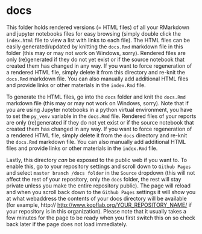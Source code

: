 # docs

This folder holds rendered versions (= HTML files) of all your RMarkdown and jupyter notebooks files for easy browsing (simply double click the `index.html` file to view a list with links to each file). The HTML files can be easily generated/updated by knitting the `docs.Rmd` markdown file in this folder (this may or may not work on Windows, sorry). Rendered files are only (re)generated if they do not yet exist or if the source notebook that created them has changed in any way. If you want to force regeneration of a rendered HTML file, simply delete it from this directory and re-knit the `docs.Rmd` markdown file. You can also manually add additional HTML files and provide links or other materials in the `index.Rmd` file. 

To generate the HTML files, go into the `docs` folder and knit the `docs.Rmd` markdown file (this may or may not work on Windows, sorry). Note that if you are using Jupyter notebooks in a python virtual environment, you have to set the `py_venv` variable in the `docs.Rmd` file. Rendered files of your reports are only (re)generated if they do not yet exist or if the source notebook that created them has changed in any way. If you want to force regeneration of a rendered HTML file, simply delete it from the `docs` directory and re-knit the `docs.Rmd` markdown file. You can also manually add additional HTML files and provide links or other materials in the `index.Rmd` file. 

Lastly, this directory *can* be exposed to the public web if you want to. To enable this, go to your repository settings and scroll down to `Github Pages` and select `master branch /docs folder` in the `Source` dropdown (this will not affect the rest of your repository, only the `docs` folder, the rest will stay private unless you make the entire repository public). The page will reload and when you scroll back down to the `Github Pages` settings it will show you at what webaddress the contents of your docs directory will be available (for example, http:// http://www.kopflab.org/YOUR_REPOSITORY_NAME/ if your repository is in this organization). Please note that it usually takes a few minutes for the page to be ready when you first switch this on so check back later if the page does not load immediately.